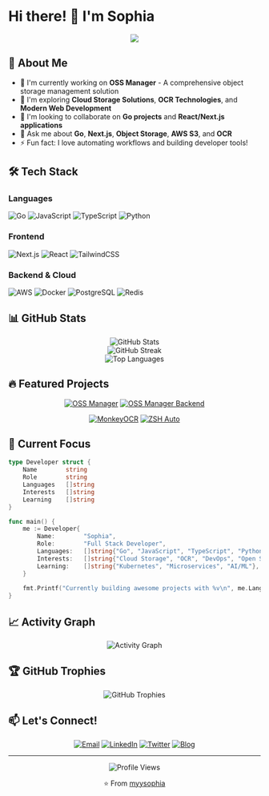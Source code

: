 # Hi there! 👋 I'm Sophia

<div align="center">
  <img src="https://readme-typing-svg.herokuapp.com/?lines=Full+Stack+Developer;Go+%26+Next.js+Enthusiast;Open+Source+Contributor;Always+Learning&center=true&width=380&height=50&color=58a6ff">
</div>

## 🚀 About Me

- 🔭 I'm currently working on **OSS Manager** - A comprehensive object storage management solution
- 🌱 I'm exploring **Cloud Storage Solutions**, **OCR Technologies**, and **Modern Web Development**
- 👯 I'm looking to collaborate on **Go projects** and **React/Next.js applications**
- 💬 Ask me about **Go**, **Next.js**, **Object Storage**, **AWS S3**, and **OCR**
- ⚡ Fun fact: I love automating workflows and building developer tools!

## 🛠️ Tech Stack

### Languages
![Go](https://img.shields.io/badge/-Go-00ADD8?style=for-the-badge&logo=go&logoColor=white)
![JavaScript](https://img.shields.io/badge/-JavaScript-F7DF1E?style=for-the-badge&logo=javascript&logoColor=black)
![TypeScript](https://img.shields.io/badge/-TypeScript-3178C6?style=for-the-badge&logo=typescript&logoColor=white)
![Python](https://img.shields.io/badge/-Python-3776AB?style=for-the-badge&logo=python&logoColor=white)

### Frontend
![Next.js](https://img.shields.io/badge/-Next.js-000000?style=for-the-badge&logo=next.js&logoColor=white)
![React](https://img.shields.io/badge/-React-61DAFB?style=for-the-badge&logo=react&logoColor=black)
![TailwindCSS](https://img.shields.io/badge/-TailwindCSS-06B6D4?style=for-the-badge&logo=tailwindcss&logoColor=white)

### Backend & Cloud
![AWS](https://img.shields.io/badge/-AWS-232F3E?style=for-the-badge&logo=amazon-aws&logoColor=white)
![Docker](https://img.shields.io/badge/-Docker-2496ED?style=for-the-badge&logo=docker&logoColor=white)
![PostgreSQL](https://img.shields.io/badge/-PostgreSQL-336791?style=for-the-badge&logo=postgresql&logoColor=white)
![Redis](https://img.shields.io/badge/-Redis-DC382D?style=for-the-badge&logo=redis&logoColor=white)

## 📊 GitHub Stats

<div align="center">
  <img src="https://github-readme-stats.vercel.app/api?username=myysophia&show_icons=true&theme=github_dark&hide_border=true&count_private=true" alt="GitHub Stats" />
</div>

<div align="center">
  <img src="https://github-readme-streak-stats.herokuapp.com/?user=myysophia&theme=github-dark-blue&hide_border=true" alt="GitHub Streak" />
</div>

<div align="center">
  <img src="https://github-readme-stats.vercel.app/api/top-langs/?username=myysophia&layout=compact&theme=github_dark&hide_border=true&langs_count=8" alt="Top Languages" />
</div>

## 🔥 Featured Projects

<div align="center">

[![OSS Manager](https://github-readme-stats.vercel.app/api/pin/?username=myysophia&repo=ossmanager&theme=github_dark&hide_border=true)](https://github.com/myysophia/ossmanager)
[![OSS Manager Backend](https://github-readme-stats.vercel.app/api/pin/?username=myysophia&repo=ossmanager-backend&theme=github_dark&hide_border=true)](https://github.com/myysophia/ossmanager-backend)

[![MonkeyOCR](https://github-readme-stats.vercel.app/api/pin/?username=myysophia&repo=MonkeyOCR&theme=github_dark&hide_border=true)](https://github.com/myysophia/MonkeyOCR)
[![ZSH Auto](https://github-readme-stats.vercel.app/api/pin/?username=myysophia&repo=zsh-auto&theme=github_dark&hide_border=true)](https://github.com/myysophia/zsh-auto)

</div>

## 🎯 Current Focus

```go
type Developer struct {
    Name        string
    Role        string
    Languages   []string
    Interests   []string
    Learning    []string
}

func main() {
    me := Developer{
        Name:        "Sophia",
        Role:        "Full Stack Developer",
        Languages:   []string{"Go", "JavaScript", "TypeScript", "Python"},
        Interests:   []string{"Cloud Storage", "OCR", "DevOps", "Open Source"},
        Learning:    []string{"Kubernetes", "Microservices", "AI/ML"},
    }
    
    fmt.Printf("Currently building awesome projects with %v\n", me.Languages)
}
```

## 📈 Activity Graph

<div align="center">
  <img src="https://github-readme-activity-graph.vercel.app/graph?username=myysophia&theme=github-compact&hide_border=true" alt="Activity Graph" />
</div>

## 🏆 GitHub Trophies

<div align="center">
  <img src="https://github-profile-trophy.vercel.app/?username=myysophia&theme=onedark&no-frame=true&no-bg=true&margin-w=15&margin-h=15" alt="GitHub Trophies" />
</div>

## 📫 Let's Connect!

<div align="center">

[![Email](https://img.shields.io/badge/-Email-D14836?style=for-the-badge&logo=gmail&logoColor=white)](mailto:your-email@example.com)
[![LinkedIn](https://img.shields.io/badge/-LinkedIn-0077B5?style=for-the-badge&logo=linkedin&logoColor=white)](https://linkedin.com/in/yourprofile)
[![Twitter](https://img.shields.io/badge/-Twitter-1DA1F2?style=for-the-badge&logo=twitter&logoColor=white)](https://twitter.com/yourhandle)
[![Blog](https://img.shields.io/badge/-Blog-FF5722?style=for-the-badge&logo=blogger&logoColor=white)](https://yourblog.com)

</div>

---

<div align="center">
  <img src="https://komarev.com/ghpvc/?username=myysophia&color=blueviolet&style=for-the-badge&label=PROFILE+VIEWS" alt="Profile Views" />
  
  <p>⭐️ From <a href="https://github.com/myysophia">myysophia</a></p>
</div>
